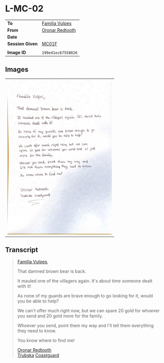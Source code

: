 # L-MC-02

|||
| --- | --- |
| **To** | [Familia Vulpes](../organisations/familia-vulpes.md) | letter.1
| **From** | [Oronar Redtooth](../characters/oronar-redtooth.md) |
| **Date** | |
| **Session Given** | [MC01F](../sessions/MC01F.md) |
|||
| **Image ID** | `199e41ec67558026` |

## Images

||
|:---:|
| <img src="https://raw.githubusercontent.com/jesskelsall/astarus-images/main/letters/199e41ec67558026.jpg" height="500" /> |

## Transcript

> [Familia Vulpes](../organisations/familia-vulpes.md),
>
> That damned brown bear is back.
>
> It mauled one of the villagers again. It's about time someone dealt with it!
>
> As none of my guards are brave enough to go looking for it, would you be able to help?
>
> We can't offer much right now, but we can spare 20 gold for whoever you send and 20 gold more for the family.
>
> Whoever you send, point them my way and I'll tell them everything they need to know.
>
> You know where to find me!
>
> [Oronar Redtooth](../characters/oronar-redtooth.md)  
> [Trubska](../places/villages/trubska.md) [Coastguard](../organisations/guards/coastguard.md)
